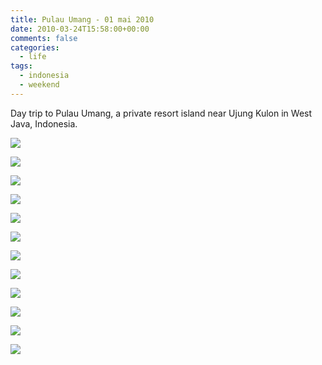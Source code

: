 ```yaml
---
title: Pulau Umang - 01 mai 2010
date: 2010-03-24T15:58:00+00:00
comments: false
categories:
  - life
tags:
  - indonesia
  - weekend
---
```

Day trip to Pulau Umang, a private resort island near Ujung Kulon in West Java, Indonesia.

![](_media/20100501-007.jpg)

![](_media/20100501-011.jpg)

![](_media/20100501-016.jpg)

![](_media/20100501-023.jpg)

![](_media/20100501-025.jpg)

![](_media/20100501-028.jpg)

![](_media/20100501-057.jpg)

![](_media/20100501-064.jpg)

![](_media/20100501-069.jpg)

![](_media/20100501-079.jpg)

![](_media/20100501-101.jpg)

![](_media/20100501-106.jpg)